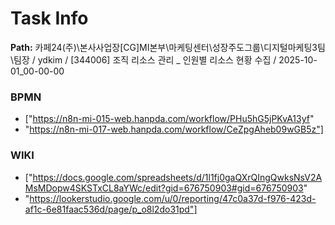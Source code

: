 # Task Info

**Path:** 카페24(주)\본사사업장\[CG]MI본부\마케팅센터\성장주도그룹\디지털마케팅3팀\팀장 / ydkim / [344006] 조직 리소스 관리 _ 인원별 리소스 현황 수집 / 2025-10-01_00-00-00

### BPMN
- ["https://n8n-mi-015-web.hanpda.com/workflow/PHu5hG5jPKvA13yf"
- "https://n8n-mi-017-web.hanpda.com/workflow/CeZpgAheb09wGB5z"]

### WIKI
- ["https://docs.google.com/spreadsheets/d/1l1fj0gaQXrQIngQwksNsV2AMsMDopw4SKSTxCL8aYWc/edit?gid=676750903#gid=676750903"
- "https://lookerstudio.google.com/u/0/reporting/47c0a37d-f976-423d-af1c-6e81faac536d/page/p_o8l2do31pd"]

